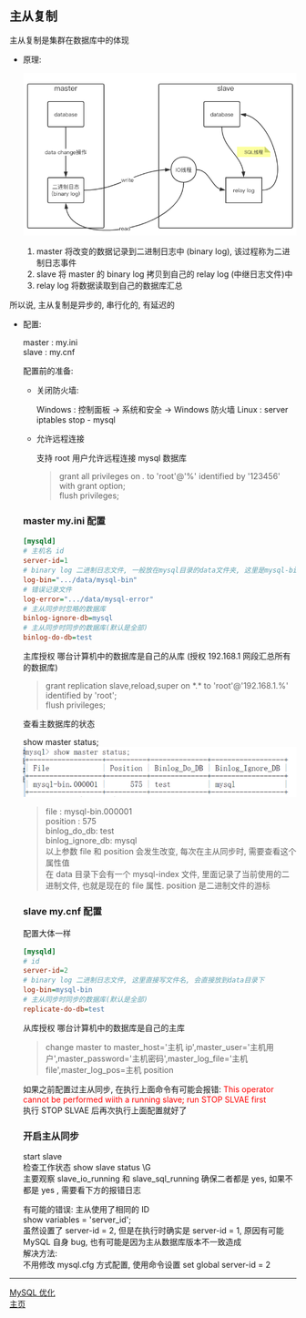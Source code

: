 ## 主从复制

主从复制是集群在数据库中的体现

-   原理:

    ![主从复制原理](./res/主从复制原理.png)

    1. master 将改变的数据记录到二进制日志中 (binary log), 该过程称为二进制日志事件
    2. slave 将 master 的 binary log 拷贝到自己的 relay log (中继日志文件)中
    3. relay log 将数据读取到自己的数据库汇总

所以说, 主从复制是异步的, 串行化的, 有延迟的

-   配置:

    master : my.ini  
    slave : my.cnf

    配置前的准备:

    -   关闭防火墙:

        Windows : 控制面板 -> 系统和安全 -> Windows 防火墙
        Linux : server iptables stop - mysql

    -   允许远程连接

        支持 root 用户允许远程连接 mysql 数据库

        > grant all privileges on _._ to 'root'@'%' identified by '123456' with grant option;  
        > flush privileges;

    ### master my.ini 配置

    ```ini
    [mysqld]
    # 主机名 id
    server-id=1
    # binary log 二进制日志文件, 一般放在mysql目录的data文件夹, 这里是mysql-bin 文件, 会自动生成
    log-bin=".../data/mysql-bin"
    # 错误记录文件
    log-error=".../data/mysql-error"
    # 主从同步时忽略的数据库
    binlog-ignore-db=mysql
    # 主从同步时同步的数据库(默认是全部)
    binlog-do-db=test
    ```

    主库授权 哪台计算机中的数据库是自己的从库 (授权 192.168.1 网段汇总所有的数据库)

    > grant replication slave,reload,super on \*.\* to 'root'@'192.168.1.%' identified by 'root';  
    > flush privileges;

    查看主数据库的状态

    show master status;
    ![主从复制master状态.png](./res/主从复制master状态.png)

    > file : mysql-bin.000001  
    > position : 575  
    > binlog_do_db: test  
    > binlog_ignore_db: mysql  
    > 以上参数 file 和 position 会发生改变, 每次在主从同步时, 需要查看这个属性值  
    > 在 data 目录下会有一个 mysql-index 文件, 里面记录了当前使用的二进制文件, 也就是现在的 file 属性. position 是二进制文件的游标

    ### slave my.cnf 配置

    配置大体一样

    ```ini
    [mysqld]
    # id
    server-id=2
    # binary log 二进制日志文件, 这里直接写文件名, 会直接放到data目录下
    log-bin=mysql-bin
    # 主从同步时同步的数据库(默认是全部)
    replicate-do-db=test
    ```

    从库授权 哪台计算机中的数据库是自己的主库

    > change master to master_host='主机 ip',master_user='主机用户',master_password='主机密码',master_log_file='主机 file',master_log_pos=主机 position

    如果之前配置过主从同步, 在执行上面命令有可能会报错:
    <font color='red'>This operator cannot be performed wiith a running slave; run STOP SLVAE first</font>  
    执行 STOP SLVAE 后再次执行上面配置就好了

    ### 开启主从同步

    start slave  
    检查工作状态 show slave status \G  
    主要观察 slave_io_running 和 slave_sql_running 确保二者都是 yes, 如果不都是 yes , 需要看下方的报错日志

    有可能的错误: 主从使用了相同的 ID  
    show variables = 'server_id';  
    虽然设置了 server-id = 2, 但是在执行时确实是 server-id = 1, 原因有可能 MySQL 自身 bug, 也有可能是因为主从数据库版本不一致造成  
    解决方法:  
    不用修改 mysql.cfg 方式配置, 使用命令设置 set global server-id = 2

---

[MySQL 优化](./README.md)  
[主页](../../../../../)
